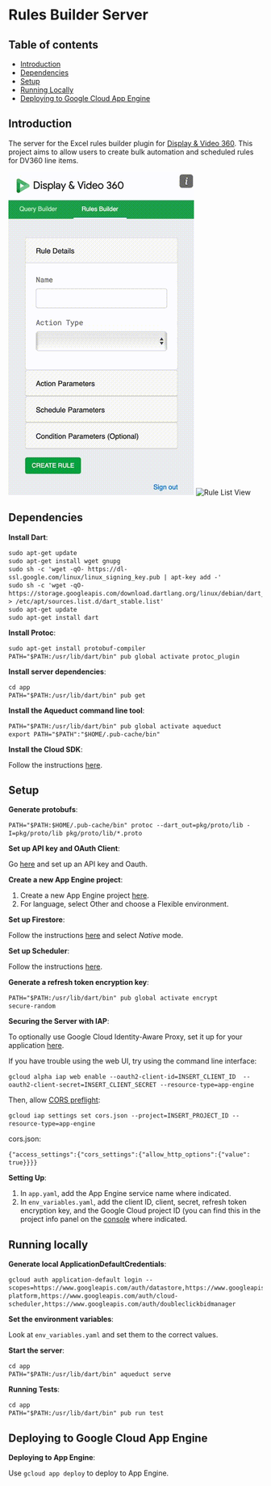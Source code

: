 # Rules Builder Server 

## Table of contents
* [Introduction](#introduction)
* [Dependencies](#dependencies)
* [Setup](#setup)
* [Running Locally](#running-locally)
* [Deploying to Google Cloud App Engine](#deploying-to-google-cloud-app-engine)

## Introduction

The server for the Excel rules builder plugin for [Display & Video 360](https://marketingplatform.google.com/about/display-video-360/). This project aims to allow users to create bulk automation and scheduled rules for DV360 line items. 

![Rule Creator View](images/rule_creator.gif?raw=true)
![Rule List View](images/rule_list_view.gif?raw=true)

## Dependencies

**Install Dart**:
```
sudo apt-get update
sudo apt-get install wget gnupg
sudo sh -c 'wget -qO- https://dl-ssl.google.com/linux/linux_signing_key.pub | apt-key add -'
sudo sh -c 'wget -qO- https://storage.googleapis.com/download.dartlang.org/linux/debian/dart_stable.list > /etc/apt/sources.list.d/dart_stable.list'
sudo apt-get update
sudo apt-get install dart
```

**Install Protoc**:
```
sudo apt-get install protobuf-compiler
PATH="$PATH:/usr/lib/dart/bin" pub global activate protoc_plugin
```

**Install server dependencies**:
```
cd app
PATH="$PATH:/usr/lib/dart/bin" pub get 
```

**Install the Aqueduct command line tool**:
```
PATH="$PATH:/usr/lib/dart/bin" pub global activate aqueduct
export PATH="$PATH":"$HOME/.pub-cache/bin"
```

**Install the Cloud SDK**:

Follow the instructions [here](https://cloud.google.com/sdk/docs/quickstart).

## Setup

**Generate protobufs**:
```
PATH="$PATH:$HOME/.pub-cache/bin" protoc --dart_out=pkg/proto/lib -I=pkg/proto/lib pkg/proto/lib/*.proto
```

**Set up API key and OAuth Client**:

Go [here](https://console.cloud.google.com/apis/credentials) and set up an API key and Oauth.

**Create a new App Engine project**:
1. Create a new App Engine project [here](https://console.cloud.google.com/appengine/start).
2. For language, select Other and choose a Flexible environment.

**Set up Firestore**:

Follow the instructions [here](https://console.cloud.google.com/firestore) and select *Native* mode.

**Set up Scheduler**:

Follow the instructions [here](https://console.cloud.google.com/cloudscheduler).

**Generate a refresh token encryption key**:
```
PATH="$PATH:/usr/lib/dart/bin" pub global activate encrypt
secure-random
```

**Securing the Server with IAP**:

To optionally use Google Cloud Identity-Aware Proxy, set it up for your application [here](https://console.cloud.google.com/security/iap).

If you have trouble using the web UI, try using the command line interface:
```
gcloud alpha iap web enable --oauth2-client-id=INSERT_CLIENT_ID  --oauth2-client-secret=INSERT_CLIENT_SECRET --resource-type=app-engine
```

Then, allow [CORS preflight](https://cloud.google.com/iap/docs/customizing#allowing_http_options_requests_cors_preflight): 

```
gcloud iap settings set cors.json --project=INSERT_PROJECT_ID --resource-type=app-engine
```

cors.json:
```
{"access_settings":{"cors_settings":{"allow_http_options":{"value": true}}}}
```

**Setting Up**:

1. In `app.yaml`, add the App Engine service name where indicated.
2. In `env_variables.yaml`, add the client ID, client, secret, refresh token encryption key, and the Google Cloud project ID (you can find this in the project info panel on the [console](https://console.cloud.google.com) where indicated.

## Running locally

**Generate local ApplicationDefaultCredentials**:
```
gcloud auth application-default login --scopes=https://www.googleapis.com/auth/datastore,https://www.googleapis.com/auth/cloud-platform,https://www.googleapis.com/auth/cloud-scheduler,https://www.googleapis.com/auth/doubleclickbidmanager
```

**Set the environment variables**:

Look at `env_variables.yaml` and set them to the correct values.

**Start the server**:
```
cd app
PATH="$PATH:/usr/lib/dart/bin" aqueduct serve
```

**Running Tests**:
```
cd app
PATH="$PATH:/usr/lib/dart/bin" pub run test  
```

## Deploying to Google Cloud App Engine

**Deploying to App Engine**:

Use `gcloud app deploy` to deploy to App Engine.
